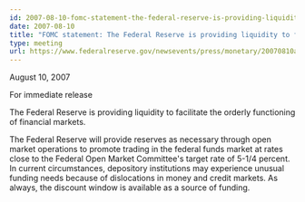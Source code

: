 ```yaml
---
id: 2007-08-10-fomc-statement-the-federal-reserve-is-providing-liquidity-to-facilitate-the-orderly-functioning-of-financial-markets
date: 2007-08-10
title: "FOMC statement: The Federal Reserve is providing liquidity to facilitate the orderly functioning of financial markets"
type: meeting
url: https://www.federalreserve.gov/newsevents/press/monetary/20070810a.htm
---
```


August 10, 2007

For immediate release

The Federal Reserve is providing liquidity to facilitate the orderly functioning of financial markets.

The Federal Reserve will provide reserves as necessary through open market operations to promote trading in the federal funds market at rates close to the Federal Open Market Committee's target rate of 5-1/4 percent. In current circumstances, depository institutions may experience unusual funding needs because of dislocations in money and credit markets. As always, the discount window is available as a source of funding.